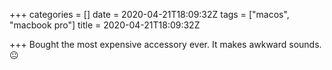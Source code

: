 +++
categories = []
date = 2020-04-21T18:09:32Z
tags = ["macos", "macbook pro"]
title = 2020-04-21T18:09:32Z

+++
Bought the most expensive accessory ever. It makes awkward sounds. 😐
